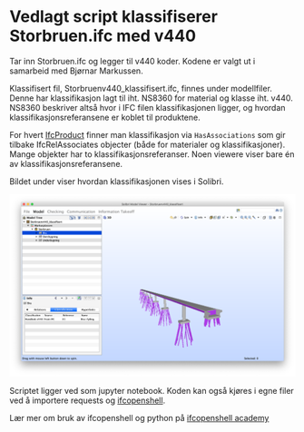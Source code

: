 # Vedlagt script klassifiserer Storbruen.ifc med v440

Tar inn Storbruen.ifc og legger til v440 koder. Kodene er valgt ut i samarbeid med Bjørnar Markussen.

Klassifisert fil, Storbruenv440_klassifisert.ifc, finnes under modellfiler. Denne har klassifikasjon lagt til iht. NS8360 for material og klasse iht. v440. NS8360 beskriver altså hvor i IFC filen klassifikasjonen ligger, og hvordan klassifikasjonsreferansene er koblet til produktene.

For hvert [IfcProduct](https://standards.buildingsmart.org/IFC/RELEASE/IFC2x3/TC1/HTML/ifckernel/lexical/ifcproduct.htm) finner man klassifikasjon via ```HasAssociations``` som gir tilbake IfcRelAssociates objecter (både for materialer og klassifikasjoner). Mange objekter har to klassifikasjonsreferanser. Noen viewere viser bare én av klassifikasjonsreferansene. 

Bildet under viser hvordan klassifikasjonen vises i Solibri.

![Storbruen Klassifisert i Solibri](../Pictures/storbruen_klassifisert.png)

Scriptet ligger ved som jupyter notebook. Koden kan også kjøres i egne filer ved å importere requests og [ifcopenshell](http://ifcopenshell.org/).

Lær mer om bruk av ifcopenshell og python på [ifcopenshell academy](http://academy.ifcopenshell.org/)
